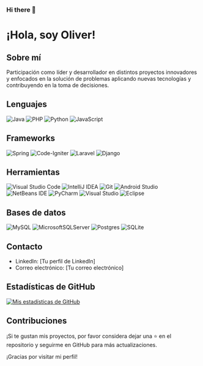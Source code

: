 ### Hi there 👋

<!--
**olcastillot/olcastillot** is a ✨ _special_ ✨ repository because its `README.md` (this file) appears on your GitHub profile.

Here are some ideas to get you started:

- 🔭 I’m currently working on ...
- 🌱 I’m currently learning ...
- 👯 I’m looking to collaborate on ...
- 🤔 I’m looking for help with ...
- 💬 Ask me about ...
- 📫 How to reach me: ...
- 😄 Pronouns: ...
- ⚡ Fun fact: ...
-->

# ¡Hola, soy Oliver!

## Sobre mí
Participación como líder y desarrollador en distintos proyectos innovadores y enfocados en la solución de
problemas aplicando nuevas tecnologías y contribuyendo en la toma de decisiones.

## Lenguajes
![Java](https://img.shields.io/badge/java-%23ED8B00.svg?style=for-the-badge&logo=openjdk&logoColor=orange&color=black)
![PHP](https://img.shields.io/badge/php-%23777BB4.svg?style=for-the-badge&logo=php&logoColor=%23777BB4&color=black)
![Python](https://img.shields.io/badge/python-3670A0?style=for-the-badge&logo=python&logoColor=ffdd54&color=black)
![JavaScript](https://img.shields.io/badge/javascript-%23323330.svg?style=for-the-badge&logo=javascript&logoColor=%23F7DF1E&color=black)

## Frameworks
![Spring](https://img.shields.io/badge/spring-%236DB33F.svg?style=for-the-badge&logo=spring&color=black)
![Code-Igniter](https://img.shields.io/badge/CodeIgniter-%23EF4223.svg?style=for-the-badge&logo=codeIgniter&color=black)
![Laravel](https://img.shields.io/badge/laravel-%23FF2D20.svg?style=for-the-badge&logo=laravel&color=black)
![Django](https://img.shields.io/badge/django-%23092E20.svg?style=for-the-badge&logo=django&color=black&logoColor=%23092E20)


## Herramientas
![Visual Studio Code](https://img.shields.io/badge/Visual%20Studio%20Code-0078d7.svg?style=for-the-badge&logo=visual-studio-code&logoColor=white)
![IntelliJ IDEA](https://img.shields.io/badge/IntelliJIDEA-000000.svg?style=for-the-badge&logo=intellij-idea&logoColor=white)
![Git](https://img.shields.io/badge/git-%23F05033.svg?style=for-the-badge&logo=git&logoColor=white)
![Android Studio](https://img.shields.io/badge/Android%20Studio-3DDC84.svg?style=for-the-badge&logo=android-studio&logoColor=white)
![NetBeans IDE](https://img.shields.io/badge/NetBeans_IDE-1B6AC6.svg?style=for-the-badge&logo=apache-netbeans-ide)
![PyCharm](https://img.shields.io/badge/pycharm-ffdd54?style=for-the-badge&logo=pycharm&logoColor=black)
![Visual Studio](https://img.shields.io/badge/Visual%20Studio-5C2D91.svg?style=for-the-badge&logo=visual-studio&logoColor=white)
![Eclipse](https://img.shields.io/badge/Eclipse-FE7A16.svg?style=for-the-badge&logo=Eclipse&logoColor=white)


## Bases de datos
![MySQL](https://img.shields.io/badge/mysql-%2300f.svg?style=for-the-badge&logo=mysql&logoColor=white&color=blue)
![MicrosoftSQLServer](https://img.shields.io/badge/Microsoft%20SQL%20Server-CC2927?style=for-the-badge&logo=microsoft%20sql%20server&logoColor=white)
![Postgres](https://img.shields.io/badge/postgres-%23316192.svg?style=for-the-badge&logo=postgresql&logoColor=white)
![SQLite](https://img.shields.io/badge/sqlite-%2307405e.svg?style=for-the-badge&logo=sqlite&logoColor=white)

## Contacto
- LinkedIn: [Tu perfil de LinkedIn]
- Correo electrónico: [Tu correo electrónico]

## Estadísticas de GitHub
[![Mis estadísticas de GitHub](https://github-readme-stats.vercel.app/api?username=olcastillot&show_icons=true&count_private=true)](https://github.com/anuraghazra/github-readme-stats)

## Contribuciones
¡Si te gustan mis proyectos, por favor considera dejar una ⭐ en el repositorio y seguirme en GitHub para más actualizaciones.

¡Gracias por visitar mi perfil!


